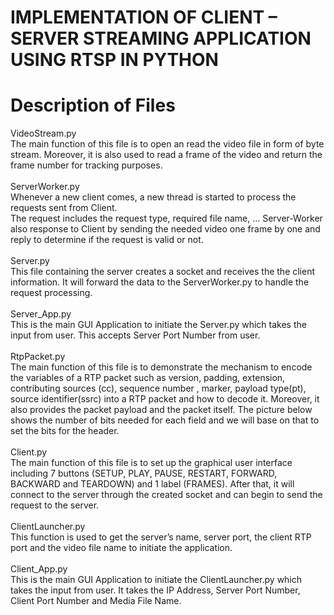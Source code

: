 # IMPLEMENTATION OF CLIENT – SERVER STREAMING APPLICATION USING RTSP IN PYTHON

# Description of Files
VideoStream.py</br>
The main function of this file is to open an read the video file in form of byte stream. Moreover, it is also used to read a frame of the video and return the frame number for tracking purposes.</br>
</br>
ServerWorker.py</br>
Whenever a new client comes, a new thread is started to process the requests sent from Client.</br>
The request includes the request type, required file name, ... Server-Worker also response to Client by sending the needed video one frame by one and reply to determine if the request is valid or not.</br>
</br>
Server.py</br>
This file containing the server creates a socket and receives the the client information. It will forward the data to the ServerWorker.py to handle the request processing.</br>
</br>
Server_App.py</br>
This is the main GUI Application to initiate the Server.py which takes the input from user. This accepts Server Port Number from user.</br>
</br>
RtpPacket.py</br>
The main function of this file is to demonstrate the mechanism to encode the variables of a RTP packet such as version, padding, extension, contributing sources (cc), sequence number , marker, payload type(pt), source identifier(ssrc) into a RTP packet and how to decode it. Moreover, it also provides the packet payload and the packet itself. The picture below shows the number of bits needed for each field and we will base on that to set the bits for the header.</br>
</br>
Client.py</br>
The main function of this file is to set up the graphical user interface including 7 buttons (SETUP, PLAY, PAUSE, RESTART, FORWARD, BACKWARD and TEARDOWN) and 1 label (FRAMES). After that, it will connect to the server through the created socket and can begin to send the request to the server.</br>
</br>
ClientLauncher.py</br>
This function is used to get the server’s name, server port, the client RTP port and the video file name to initiate the application.</br>
</br>
Client_App.py</br>
This is the main GUI Application to initiate the ClientLauncher.py which takes the input from user. It takes the IP Address, Server Port Number, Client Port Number and Media File Name.</br>

